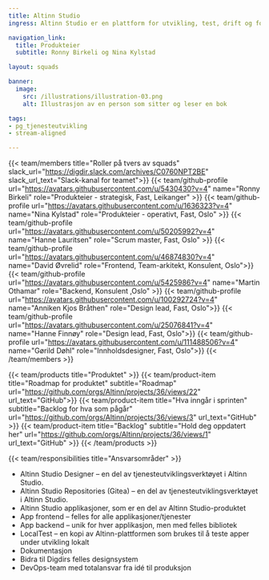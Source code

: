 ```yaml
---
title: Altinn Studio
ingress: Altinn Studio er en plattform for utvikling, test, drift og forvaltning av digitale tjenester i offentlig sektor. Vi er et stort produktteam, som er delt opp i mindre squads. Hver squad har ansvar for egne områder av produktet. Teamet som helhet har ansvar for hele verdikjeden i Altinn Studio, fra utviklingsverktøy til det som møter sluttbruker når de fyller ut et skjema fra start til slutt.

navigation_link:
  title: Produkteier
  subtitle: Ronny Birkeli og Nina Kylstad

layout: squads

banner:
  image:
    src: /illustrations/illustration-03.png
    alt: Illustrasjon av en person som sitter og leser en bok

tags:
- pg_tjenesteutvikling
- stream-aligned

---
```


{{< team/members title="Roller på tvers av squads" slack_url="https://digdir.slack.com/archives/C0760NPT2BE" slack_url_text="Slack-kanal for teamet">}}
{{< team/github-profile url="https://avatars.githubusercontent.com/u/5430430?v=4" name="Ronny Birkeli" role="Produkteier - strategisk, Fast, Leikanger" >}}
{{< team/github-profile url="https://avatars.githubusercontent.com/u/1636323?v=4" name="Nina Kylstad" role="Produkteier - operativt, Fast, Oslo" >}}
{{< team/github-profile url="https://avatars.githubusercontent.com/u/50205992?v=4" name="Hanne Lauritsen" role="Scrum master, Fast,  Oslo" >}}
{{< team/github-profile url="https://avatars.githubusercontent.com/u/46874830?v=4" name="David Øvrelid" role="Frontend, Team-arkitekt, Konsulent, Oslo">}}{{< team/github-profile url="https://avatars.githubusercontent.com/u/5425986?v=4" name="Martin Othamar" role="Backend, Konsulent ,Oslo" >}}
{{< team/github-profile url="https://avatars.githubusercontent.com/u/100292724?v=4" name="Anniken Kjos Bråthen" role="Design lead, Fast, Oslo">}}
{{< team/github-profile url="https://avatars.githubusercontent.com/u/25076841?v=4" name="Hanne Finnøy" role="Design lead, Fast, Oslo">}}
{{< team/github-profile url="https://avatars.githubusercontent.com/u/111488506?v=4" name="Gørild Døhl" role="Innholdsdesigner, Fast, Oslo">}}
{{< /team/members >}}


{{< team/products title="Produktet" >}}
{{< team/product-item title="Roadmap for produktet" subtitle="Roadmap" url="https://github.com/orgs/Altinn/projects/36/views/22" url_text="GitHub">}}
{{< team/product-item title="Hva inngår i sprinten" subtitle="Backlog for hva som pågår" url="https://github.com/orgs/Altinn/projects/36/views/3" url_text="GitHub" >}}
{{< team/product-item title="Backlog" subtitle="Hold deg oppdatert her" url="https://github.com/orgs/Altinn/projects/36/views/1" url_text="GitHub" >}}
{{< /team/products >}}

{{< team/responsibilities title="Ansvarsområder" >}}

- Altinn Studio Designer – en del av tjenesteutviklingsverktøyet i Altinn Studio.
- Altinn Studio Repositories (Gitea) – en del av tjenesteutviklingsverktøyet i Altinn Studio.
- Altinn Studio applikasjoner, som er en del av Altinn Studio-produktet
- App frontend – felles for alle applikasjoner/tjenester
- App backend – unik for hver applikasjon, men med felles bibliotek
- LocalTest – en kopi av Altinn-plattformen som brukes til å teste apper under utvikling lokalt
- Dokumentasjon
- Bidra til Digdirs felles designsystem
- DevOps-team med totalansvar fra idé til produksjon
